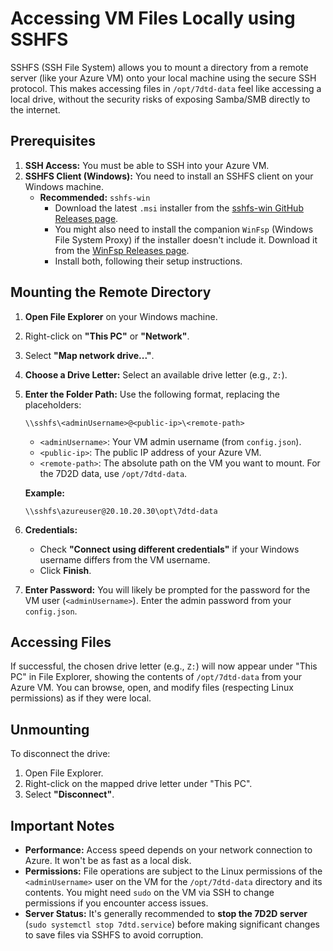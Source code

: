 # Accessing VM Files Locally using SSHFS

SSHFS (SSH File System) allows you to mount a directory from a remote server (like your Azure VM) onto your local machine using the secure SSH protocol. This makes accessing files in `/opt/7dtd-data` feel like accessing a local drive, without the security risks of exposing Samba/SMB directly to the internet.

## Prerequisites

1.  **SSH Access:** You must be able to SSH into your Azure VM.
2.  **SSHFS Client (Windows):** You need to install an SSHFS client on your Windows machine.
    *   **Recommended:** `sshfs-win`
        *   Download the latest `.msi` installer from the [sshfs-win GitHub Releases page](https://github.com/sshfs-win/sshfs-win/releases).
        *   You might also need to install the companion `WinFsp` (Windows File System Proxy) if the installer doesn't include it. Download it from the [WinFsp Releases page](https://github.com/winfsp/winfsp/releases).
        *   Install both, following their setup instructions.

## Mounting the Remote Directory

1.  **Open File Explorer** on your Windows machine.
2.  Right-click on **"This PC"** or **"Network"**.
3.  Select **"Map network drive..."**.
4.  **Choose a Drive Letter:** Select an available drive letter (e.g., `Z:`).
5.  **Enter the Folder Path:** Use the following format, replacing the placeholders:
    ```
    \\sshfs\<adminUsername>@<public-ip>\<remote-path>
    ```
    *   `<adminUsername>`: Your VM admin username (from `config.json`).
    *   `<public-ip>`: The public IP address of your Azure VM.
    *   `<remote-path>`: The absolute path on the VM you want to mount. For the 7D2D data, use `/opt/7dtd-data`.

    **Example:**
    ```
    \\sshfs\azureuser@20.10.20.30\opt\7dtd-data
    ```

6.  **Credentials:**
    *   Check **"Connect using different credentials"** if your Windows username differs from the VM username.
    *   Click **Finish**.
7.  **Enter Password:** You will likely be prompted for the password for the VM user (`<adminUsername>`). Enter the admin password from your `config.json`.

## Accessing Files

If successful, the chosen drive letter (e.g., `Z:`) will now appear under "This PC" in File Explorer, showing the contents of `/opt/7dtd-data` from your Azure VM. You can browse, open, and modify files (respecting Linux permissions) as if they were local.

## Unmounting

To disconnect the drive:

1.  Open File Explorer.
2.  Right-click on the mapped drive letter under "This PC".
3.  Select **"Disconnect"**.

## Important Notes

*   **Performance:** Access speed depends on your network connection to Azure. It won't be as fast as a local disk.
*   **Permissions:** File operations are subject to the Linux permissions of the `<adminUsername>` user on the VM for the `/opt/7dtd-data` directory and its contents. You might need `sudo` on the VM via SSH to change permissions if you encounter access issues.
*   **Server Status:** It's generally recommended to **stop the 7D2D server** (`sudo systemctl stop 7dtd.service`) before making significant changes to save files via SSHFS to avoid corruption.
